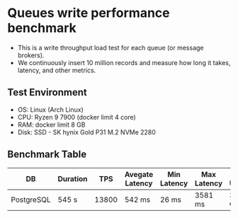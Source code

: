 # Queues write performance benchmark

- This is a write throughput load test for each queue (or message brokers).
- We continuously insert 10 million records and measure how long it takes, latency, and other metrics.

## Test Environment

- OS: Linux (Arch Linux)
- CPU: Ryzen 9 7900 (docker limit 4 core)
- RAM: docker limit 8 GB
- Disk: SSD - SK hynix Gold P31 M.2 NVMe 2280

## Benchmark Table

| DB         | Duration | TPS   | Avegate Latency | Min Latency | Max Latency | Disk Usage |
| ---------- | -------- | ----- | --------------- | ----------- | ----------- | ---------- |
| PostgreSQL | 545 s    | 13800 | 542 ms          | 26 ms       | 3581 ms     | 3.7 GB     |
